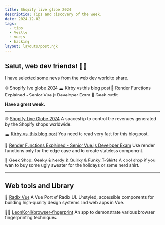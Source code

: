 ```yaml
---
title: Shopify live globe 2024
description: Tips and discovery of the week.
date: 2024-12-02
tags:
  - tips
  - Veille
  - vuejs
  - hacking
layout: layouts/post.njk
---
```


## Salut, web dev friends! 🧑‍💻

I have selected some news  from the web dev world to share.

🌐 Shopify live globe 2024
🕳️ Kirby vs this blog post
📗 Render Functions Explained - Senior Vue.js Developer Exam
🎁 Geek outfit

**Have a great week.**

___

🌐 [Shopify Live Globe 2024](https://bfcm.shopify.com/)
A spaceship to control the  revenues generated by the Shopify shops worldwide.

🕳️ [Kirby vs. this blog post](https://mgx.me/kirby-vs-this-blog-post)
You need to read very fast for this blog post.

📗 [Render Functions Explained - Senior Vue.js Developer Exam](https://certificates.dev/blog/render-functions-explained-senior-vuejs-developer-exam)
Use render functions only for the edge case and to create stateless component.

🎁 [Geek Shop: Geeky & Nerdy & Quirky & Funky T-Shirts](https://www.geeksoutfit.com/)
A cool shop if you wan to buy some ugly sweater for the holidays or some nerd shirt.

___

## Web tools and Library

🔧 [Radix Vue](https://www.radix-vue.com/)
A Vue Port of Radix UI.
Unstyled, accessible components for building high‑quality design systems and web apps in Vue.

🕵️‍♀️ [LeonKohli/browser-fingerprint](https://github.com/LeonKohli/browser-fingerprint)
An app to demonstrate various browser fingerprinting techniques.